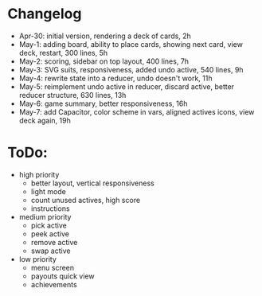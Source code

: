 # Changelog

- Apr-30: initial version, rendering a deck of cards, 2h
- May-1: adding board, ability to place cards, showing next card, view deck, restart, 300 lines, 5h
- May-2: scoring, sidebar on top layout, 400 lines, 7h
- May-3: SVG suits, responsiveness, added undo active, 540 lines, 9h
- May-4: rewrite state into a reducer, undo doesn't work, 11h
- May-5: reimplement undo active in reducer, discard active, better reducer structure, 630 lines, 13h
- May-6: game summary, better responsiveness, 16h
- May-7: add Capacitor, color scheme in vars, aligned actives icons, view deck again, 19h

# ToDo:

- high priority
  - better layout, vertical responsiveness
  - light mode
  - count unused actives, high score
  - instructions
- medium priority
  - pick active
  - peek active
  - remove active
  - swap active
- low priority
  - menu screen
  - payouts quick view
  - achievements
